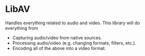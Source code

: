 # LibAV

Handles everything related to audio and video.
This library will do everything from 

* Capturing audio/video from native sources.
* Processing audio/video (e.g. changing formats, filters, etc.).
* Encoding all of the above into a video format.
